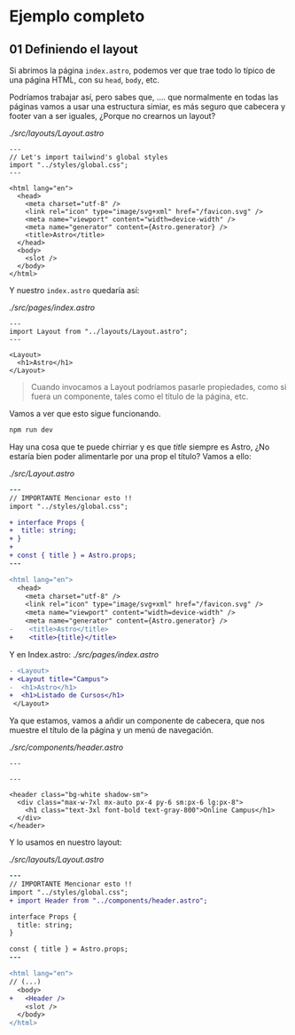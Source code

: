 # Ejemplo completo

## 01 Definiendo el layout

Si abrimos la página `index.astro`, podemos ver que trae todo lo típico de una página HTML, con su `head`, `body`, etc.

Podríamos trabajar así, pero sabes que, .... que normalmente en todas las páginas vamos a usar una estructura simiar, es más seguro que cabecera y footer van a ser iguales, ¿Porque no crearnos un layout?

_./src/layouts/Layout.astro_

```astro
---
// Let's import tailwind's global styles
import "../styles/global.css";
---

<html lang="en">
  <head>
    <meta charset="utf-8" />
    <link rel="icon" type="image/svg+xml" href="/favicon.svg" />
    <meta name="viewport" content="width=device-width" />
    <meta name="generator" content={Astro.generator} />
    <title>Astro</title>
  </head>
  <body>
    <slot />
  </body>
</html>
```

Y nuestro `index.astro` quedaría así:

_./src/pages/index.astro_

```astro
---
import Layout from "../layouts/Layout.astro";
---

<Layout>
  <h1>Astro</h1>
</Layout>
```

> Cuando invocamos a Layout podríamos pasarle propiedades, como si fuera un componente, tales como el título de la página, etc.

Vamos a ver que esto sigue funcionando.

```bash
npm run dev
```

Hay una cosa que te puede chirriar y es que _title_ siempre es Astro, ¿No estaría bien poder alimentarle por una prop el título? Vamos a ello:

_./src/Layout.astro_

```diff
---
// IMPORTANTE Mencionar esto !!
import "../styles/global.css";

+ interface Props {
+  title: string;
+ }
+
+ const { title } = Astro.props;
---

<html lang="en">
  <head>
    <meta charset="utf-8" />
    <link rel="icon" type="image/svg+xml" href="/favicon.svg" />
    <meta name="viewport" content="width=device-width" />
    <meta name="generator" content={Astro.generator} />
-    <title>Astro</title>
+    <title>{title}</title>
```

Y en Index.astro:
_./src/pages/index.astro_

```diff
- <Layout>
+ <Layout title="Campus">
-  <h1>Astro</h1>
+  <h1>Listado de Cursos</h1>
 </Layout>
```

Ya que estamos, vamos a añdir un componente de cabecera, que nos muestre el título de la página y un menú de navegación.

_./src/components/header.astro_

```astro
---

---

<header class="bg-white shadow-sm">
  <div class="max-w-7xl mx-auto px-4 py-6 sm:px-6 lg:px-8">
    <h1 class="text-3xl font-bold text-gray-800">Online Campus</h1>
  </div>
</header>
```

Y lo usamos en nuestro layout:

_./src/layouts/Layout.astro_

```diff
---
// IMPORTANTE Mencionar esto !!
import "../styles/global.css";
+ import Header from "../components/header.astro";

interface Props {
  title: string;
}

const { title } = Astro.props;
---

<html lang="en">
// (...)
  <body>
+   <Header />
    <slot />
  </body>
</html>
```
